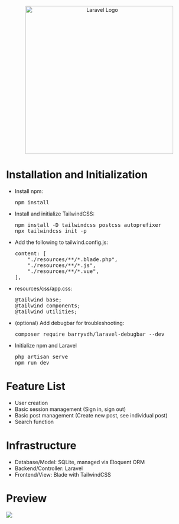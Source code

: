 <p align="center"><a href="https://laravel.com" target="_blank"><img src="https://raw.githubusercontent.com/laravel/art/master/logo-lockup/5%20SVG/2%20CMYK/1%20Full%20Color/laravel-logolockup-cmyk-red.svg" width="400" alt="Laravel Logo"></a></p>

<h1>Installation and Initialization</h1>

<ul>
    <li>Install npm:</li>
    <pre>npm install</pre>
    <li>Install and initialize TailwindCSS:</li>
    <pre>npm install -D tailwindcss postcss autoprefixer
npx tailwindcss init -p</pre>
    <li>Add the following to tailwind.config.js:</li>
      <pre>content: [
    "./resources/**/*.blade.php",
    "./resources/**/*.js",
    "./resources/**/*.vue",
],</pre>
    <li>resources/css/app.css:</li>
    <pre>@tailwind base;
@tailwind components;
@tailwind utilities;</pre>
    <li>(optional) Add debugbar for troubleshooting:</li>
    <pre>composer require barryvdh/laravel-debugbar --dev</pre>
    <li>Initialize npm and Laravel</li>
    <pre>php artisan serve
npm run dev</pre>
</ul>

<h1>Feature List</h1>
<ul>
    <li>User creation</li>
    <li>Basic session management (Sign in, sign out)</li>
    <li>Basic post management (Create new post, see individual post)</li>
    <li>Search function</li>
</ul>

<h1>Infrastructure</h1>
<ul>
    <li>Database/Model: SQLite, managed via Eloquent ORM</li>
    <li>Backend/Controller: Laravel</li>
    <li>Frontend/View: Blade with TailwindCSS</li>
</ul>

<h1>Preview</h1>
<img src="https://i.imgur.com/Uq1fBM2.png">
